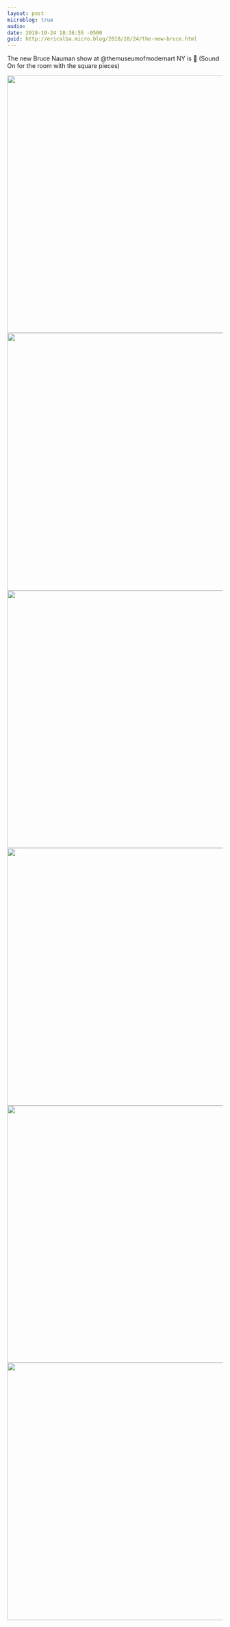 ```yaml
---
layout: post
microblog: true
audio: 
date: 2018-10-24 18:36:55 -0500
guid: http://ericalba.micro.blog/2018/10/24/the-new-bruce.html
---
```

The new Bruce Nauman show at @themuseumofmodernart NY is 🙌 (Sound On for the room with the square pieces)

<img src="http://micro.ericalba.com/uploads/2018/3535129e54.jpg" width="600" height="600" /><img src="http://micro.ericalba.com/uploads/2018/553a6f4170.jpg" width="600" height="600" /><img src="http://micro.ericalba.com/uploads/2018/495353819c.jpg" width="600" height="600" /><img src="http://micro.ericalba.com/uploads/2018/7b28a2f645.jpg" width="600" height="600" /><img src="http://micro.ericalba.com/uploads/2018/6d78de4c38.jpg" width="600" height="599" /><img src="http://micro.ericalba.com/uploads/2018/85d0ee8059.jpg" width="600" height="600" />
